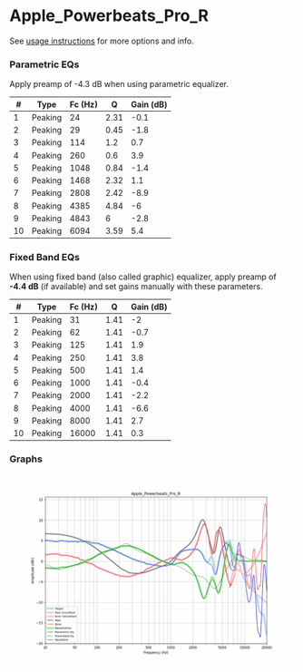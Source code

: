 # Apple_Powerbeats_Pro_R
See [usage instructions](https://github.com/jaakkopasanen/AutoEq#usage) for more options and info.

### Parametric EQs
Apply preamp of -4.3 dB when using parametric equalizer.

|   # | Type    |   Fc (Hz) |    Q |   Gain (dB) |
|-----|---------|-----------|------|-------------|
|   1 | Peaking |        24 | 2.31 |        -0.1 |
|   2 | Peaking |        29 | 0.45 |        -1.8 |
|   3 | Peaking |       114 | 1.2  |         0.7 |
|   4 | Peaking |       260 | 0.6  |         3.9 |
|   5 | Peaking |      1048 | 0.84 |        -1.4 |
|   6 | Peaking |      1468 | 2.32 |         1.1 |
|   7 | Peaking |      2808 | 2.42 |        -8.9 |
|   8 | Peaking |      4385 | 4.84 |        -6   |
|   9 | Peaking |      4843 | 6    |        -2.8 |
|  10 | Peaking |      6094 | 3.59 |         5.4 |

### Fixed Band EQs
When using fixed band (also called graphic) equalizer, apply preamp of **-4.4 dB** (if available) and set gains manually with these parameters.

|   # | Type    |   Fc (Hz) |    Q |   Gain (dB) |
|-----|---------|-----------|------|-------------|
|   1 | Peaking |        31 | 1.41 |        -2   |
|   2 | Peaking |        62 | 1.41 |        -0.7 |
|   3 | Peaking |       125 | 1.41 |         1.9 |
|   4 | Peaking |       250 | 1.41 |         3.8 |
|   5 | Peaking |       500 | 1.41 |         1.4 |
|   6 | Peaking |      1000 | 1.41 |        -0.4 |
|   7 | Peaking |      2000 | 1.41 |        -2.2 |
|   8 | Peaking |      4000 | 1.41 |        -6.6 |
|   9 | Peaking |      8000 | 1.41 |         2.7 |
|  10 | Peaking |     16000 | 1.41 |         0.3 |

### Graphs
![](./Apple_Powerbeats_Pro_R.png)
